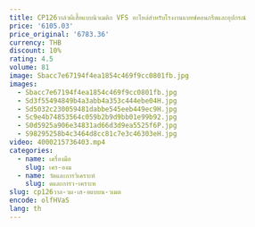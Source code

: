 ```yaml
---
title: CP126วาล์วผีเสื้อแบบนิวเมติก VFS อะไหล่สำหรับโรงงานแบทช์คอนกรีตและอุปกรณ์
price: '6105.03'
price_original: '6783.36'
currency: THB
discount: 10%
rating: 4.5
volume: 81
image: Sbacc7e67194f4ea1854c469f9cc0801fb.jpg
images:
  - Sbacc7e67194f4ea1854c469f9cc0801fb.jpg
  - Sd3f55494849b4a3abb4a353c444ebe04H.jpg
  - Sd5032c230059481dabbe545eeb449ec9H.jpg
  - Sc9e4b74853564c059b2b9d9bb01e99b92.jpg
  - S0d5925a906e34831ad66d3d9ea5525f6P.jpg
  - S98295258b4c3464d8cc81c7e3c46303eH.jpg
video: 4000215736403.mp4
categories:
  - name: เครื่องมือ
    slug: เคร-องม
  - name: วัดและการวิเคราะห์
    slug: ดและการว-เคราะห
slug: cp126วาล-วผ-เส-อแบบน-วเมต
encode: olfHVaS
lang: th
---
```

  